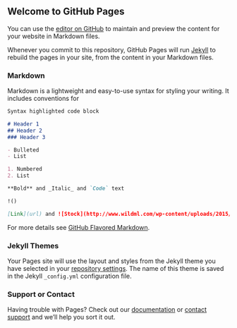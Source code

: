 ## Welcome to GitHub Pages

You can use the [editor on GitHub](https://github.com/ut2019nn/ut2019nn.github.io/edit/master/index.md) to maintain and preview the content for your website in Markdown files.

Whenever you commit to this repository, GitHub Pages will run [Jekyll](https://jekyllrb.com/) to rebuild the pages in your site, from the content in your Markdown files.

### Markdown

Markdown is a lightweight and easy-to-use syntax for styling your writing. It includes conventions for

```markdown
Syntax highlighted code block

# Header 1
## Header 2
### Header 3

- Bulleted
- List

1. Numbered
2. List

**Bold** and _Italic_ and `Code` text

!()

[Link](url) and ![Stock](http://www.wildml.com/wp-content/uploads/2015/09/bidirectional-rnn.png)
```

For more details see [GitHub Flavored Markdown]("https://guides.github.com/features/mastering-markdown/").

### Jekyll Themes

Your Pages site will use the layout and styles from the Jekyll theme you have selected in your [repository settings](https://github.com/ut2019nn/ut2019nn.github.io/settings). The name of this theme is saved in the Jekyll `_config.yml` configuration file.

### Support or Contact

Having trouble with Pages? Check out our [documentation](https://help.github.com/categories/github-pages-basics/) or [contact support](https://github.com/contact) and we’ll help you sort it out.
